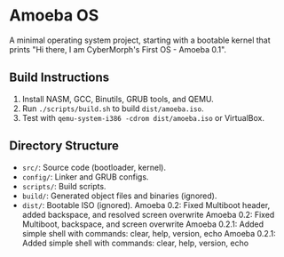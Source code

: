 # Amoeba OS
A minimal operating system project, starting with a bootable kernel that prints "Hi there, I am CyberMorph's First OS - Amoeba 0.1".

## Build Instructions
1. Install NASM, GCC, Binutils, GRUB tools, and QEMU.
2. Run `./scripts/build.sh` to build `dist/amoeba.iso`.
3. Test with `qemu-system-i386 -cdrom dist/amoeba.iso` or VirtualBox.

## Directory Structure
- `src/`: Source code (bootloader, kernel).
- `config/`: Linker and GRUB configs.
- `scripts/`: Build scripts.
- `build/`: Generated object files and binaries (ignored).
- `dist/`: Bootable ISO (ignored).
Amoeba 0.2: Fixed Multiboot header, added backspace, and resolved screen overwrite
Amoeba 0.2: Fixed Multiboot, backspace, and screen overwrite
Amoeba 0.2.1: Added simple shell with commands: clear, help, version, echo <text>
Amoeba 0.2.1: Added simple shell with commands: clear, help, version, echo <text>
